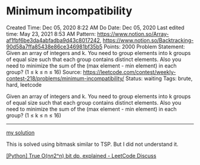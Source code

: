 # Minimum incompatibility

Created Time: Dec 05, 2020 8:22 AM
Do Date: Dec 05, 2020
Last edited time: May 23, 2021 8:53 AM
Pattern: https://www.notion.so/Array-af1fbf6be3da4abfadba9d43c8017242, https://www.notion.so/Backtracking-90d58a7ffa85438e86ce346981bf35b5
Points: 2000
Problem Statement: Given an array of integers and k. You need to group elements into k groups of equal size such that each group contains distinct elements. Also you need to minimize the sum of the (max element - min element) in each group? (1 ≤ k ≤ n ≤ 16)
Source: https://leetcode.com/contest/weekly-contest-218/problems/minimum-incompatibility/
Status: waiting
Tags: brute, hard, leetcode

Given an array of integers and k. You need to group elements into k groups of equal size such that each group contains distinct elements. Also you need to minimize the sum of the (max element - min element) in each group? (1 ≤ k ≤ n ≤ 16)

---

[my solution](my%20solution%206059b4a9a4514127a9508f2348a222da.md) 

This is solved using bitmask similar to TSP. But I did not understand it. 

[[Python] True O(n*n*2^n) bit dp, explained - LeetCode Discuss](https://leetcode.com/problems/minimum-incompatibility/discuss/961969/Python-True-O(n*n*2n)-bit-dp-explained)